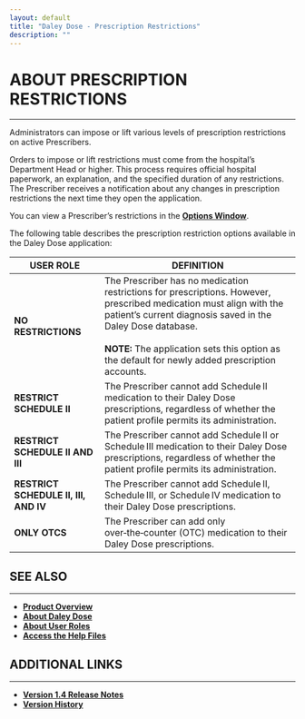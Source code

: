 ```yaml
---
layout: default
title: "Daley Dose - Prescription Restrictions"
description: ""
---
```


# **ABOUT PRESCRIPTION RESTRICTIONS**
---
Administrators can impose or lift various levels of prescription restrictions on active Prescribers.

Orders to impose or lift restrictions must come from the hospital’s Department Head or higher. This process requires official hospital paperwork, an explanation, and the specified duration of any restrictions. The Prescriber receives a notification about any changes in prescription restrictions the next time they open the application.

You can view a Prescriber’s restrictions in the [**Options Window**](/daleydose/window-options).

The following table describes the prescription restriction options available in the Daley Dose application:

| **USER ROLE** | **DEFINITION** |
|---------------|----------------|
| **NO RESTRICTIONS** | The Prescriber has no medication restrictions for prescriptions. However, prescribed medication must align with the patient’s current diagnosis saved in the Daley Dose database.<br><br>**NOTE:** The application sets this option as the default for newly added prescription accounts. |
| **RESTRICT SCHEDULE II** | The Prescriber cannot add Schedule II medication to their Daley Dose prescriptions, regardless of whether the patient profile permits its administration. |
| **RESTRICT SCHEDULE II AND III** | The Prescriber cannot add Schedule II or Schedule III medication to their Daley Dose prescriptions, regardless of whether the patient profile permits its administration. |
| **RESTRICT SCHEDULE II, III, AND IV** | The Prescriber cannot add Schedule II, Schedule III, or Schedule IV medication to their Daley Dose prescriptions. |
| **ONLY OTCS** | The Prescriber can add only over‑the‑counter (OTC) medication to their Daley Dose prescriptions. |

## **SEE ALSO**
---
- [**Product Overview**](https://hiredale.com/DaleyDose/)  
- [**About Daley Dose**](https://hiredale.com/DaleyDose/about-daley-dose)  
- [**About User Roles**](https://hiredale.com/DaleyDose/about-user-roles)  
- [**Access the Help Files**](https://hiredale.com/DaleyDose/help-files)  

## **ADDITIONAL LINKS**
---
- [**Version 1.4 Release Notes**](https://hiredale.com/DaleyDose/release-notes-v1.4)  
- [**Version History**](https://hiredale.com/DaleyDose/release-note-version-history)
